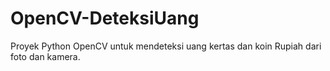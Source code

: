 # OpenCV-DeteksiUang
Proyek Python OpenCV untuk mendeteksi uang kertas dan koin Rupiah dari foto dan kamera.
